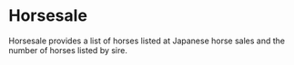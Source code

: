 # Horsesale

Horsesale provides a list of horses listed at Japanese horse sales and the number of horses listed by sire.
